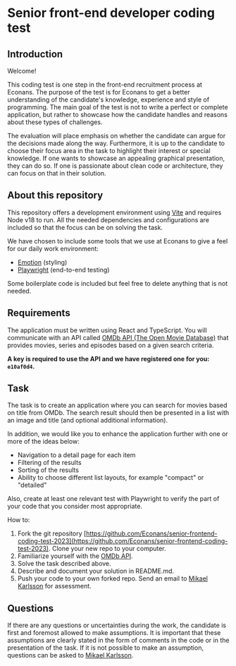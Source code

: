 # Senior front-end developer coding test

## Introduction

Welcome!

This coding test is one step in the front-end recruitment process at Econans. The purpose of the test is for Econans to get a better understanding of the candidate's knowledge, experience and style of programming. The main goal of the test is not to write a perfect or complete application, but rather to showcase how the candidate handles and reasons about these types of challenges.

The evaluation will place emphasis on whether the candidate can argue for the decisions made along the way. Furthermore, it is up to the candidate to choose their focus area in the task to highlight their interest or special knowledge. If one wants to showcase an appealing graphical presentation, they can do so. If one is passionate about clean code or architecture, they can focus on that in their solution.

## About this repository

This repository offers a development environment using [Vite](https://vitejs.dev) and requires Node v18 to run. All the needed dependencies and configurations are included so that the focus can be on solving the task.

We have chosen to include some tools that we use at Econans to give a feel for our daily work environment:

- [Emotion](https://emotion.sh/docs/introduction) (styling)
- [Playwright](https://playwright.dev/) (end-to-end testing)

Some boilerplate code is included but feel free to delete anything that is not needed.

## Requirements

The application must be written using React and TypeScript. You will communicate with an API called [OMDb API (The Open Movie Database)](http://www.omdbapi.com/) that provides movies, series and episodes based on a given search criteria.

**A key is required to use the API and we have registered one for you: `e10af0d4`.**

## Task

The task is to create an application where you can search for movies based on title from OMDb. The search result should then be presented in a list with an image and title (and optional additional information).

In addition, we would like you to enhance the application further with one or more of the ideas below:

- Navigation to a detail page for each item
- Filtering of the results
- Sorting of the results
- Ability to choose different list layouts, for example "compact" or "detailed"

Also, create at least one relevant test with Playwright to verify the part of your code that you consider most appropriate.

How to:

1. Fork the git repository [https://github.com/Econans/senior-frontend-coding-test-2023](https://github.com/Econans/senior-frontend-coding-test-2023). Clone your new repo to your computer.
2. Familiarize yourself with the [OMDb API](http://www.omdbapi.com/).
3. Solve the task described above.
4. Describe and document your solution in README.md.
5. Push your code to your own forked repo. Send an email to [Mikael Karlsson](mailto:mikael.karlsson@econans.se) for assessment.

## Questions

If there are any questions or uncertainties during the work, the candidate is first and foremost allowed to make assumptions. It is important that these assumptions are clearly stated in the form of comments in the code or in the presentation of the task. If it is not possible to make an assumption, questions can be asked to [Mikael Karlsson](mailto:mikael.karlsson@econans.se).

